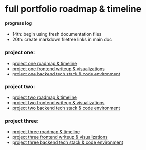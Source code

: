 # full portfolio roadmap & timeline

#### progress log
- 14th: begin using fresh documentation files
- 20th: create markdown filetree links in main doc

### project one: 
- [project one roadmap & timeline](../project-1/p1-specific-roadmap-and-timeline.md)
- [project one frontend writeup & visualizations](../project-1/p1-frontend-writeup-and-visualizations.md)
- [project one backend tech stack & code environment](../project-1/p1-backend-tech-stack-and-code-env.md)


### project two: 
- [project two roadmap & timeline](../project-2/p2-specific-roadmap-and-timeline.md)
- [project two frontend writeup & visualizations](../project-2/p2-frontend-writeup-and-visualizations.md)
- [project two backend tech stack & code environment](../project-2/p2-backend-tech-stack-and-code-env.md)

### project three:
- [project three roadmap & timeline](../project-3/p3-specific-roadmap-and-timeline.md)
- [project three frontend writeup & visualizations](../project-3/p3-frontend-writeup-and-visualizations.md)
- [project three backend tech stack & code environment](../project-3/p3-backend-tech-stack-and-code-env.md)
